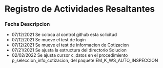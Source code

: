 # Registro de Actividades Resaltantes
### Fecha       Descripcion
*   07/12/2021  Se coloca al control github esta solicitud
*   07/12/2021  Se mueve el test de login
*   07/12/2021  Se mueve el test de informacion de Cotizacion
*   07/21/2021  Se ajusta la estructura del directorio Solucion
*   02/02/2022  Se ajusta cursor c_datos en el procedimiento p_seleccion_info_cotizacion, del paquete EM_K_WS_AUTO_INSPECCION    
